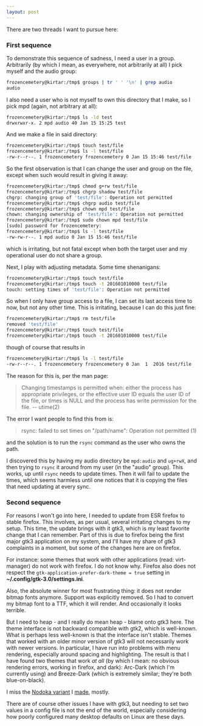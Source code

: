 ```yaml
---
layout: post
---
```


There are two threads I want to pursue here:

### First sequence

To demonstrate this sequence of sadness, I need a user in a group.
Arbitrarily (by which I mean, as everywhere, not arbitrarily at all) I pick
myself and the audio group:

```bash
frozencemetery@kirtar:/tmp$ groups | tr ' ' '\n' | grep audio 
audio
```

I also need a user who is not myself to own this directory that I make, so I
pick mpd (again, not arbitrary at all):

```bash
frozencemetery@kirtar:/tmp$ ls -ld test
drwxrwxr-x. 2 mpd audio 40 Jan 15 15:25 test
```

And we make a file in said directory:

```bash
frozencemetery@kirtar:/tmp$ touch test/file
frozencemetery@kirtar:/tmp$ ls -l test/file
-rw-r--r--. 1 frozencemetery frozencemetery 0 Jan 15 15:46 test/file
```

So the first observation is that I can change the user and group on the file,
except when such would result in giving it away:

```bash
frozencemetery@kirtar:/tmp$ chmod g+rw test/file
frozencemetery@kirtar:/tmp$ chgrp shadow test/file
chgrp: changing group of 'test/file': Operation not permitted
frozencemetery@kirtar:/tmp$ chgrp audio test/file
frozencemetery@kirtar:/tmp$ chown mpd test/file
chown: changing ownership of 'test/file': Operation not permitted
frozencemetery@kirtar:/tmp$ sudo chown mpd test/file
[sudo] password for frozencemetery: 
frozencemetery@kirtar:/tmp$ ls -l test/file
-rw-rw-r--. 1 mpd audio 0 Jan 15 15:46 test/file
```

which is irritating, but not fatal except when both the target user and my
operational user do not share a group.

Next, I play with adjusting metadata.  Some time shenanigans:

```bash
frozencemetery@kirtar:/tmp$ touch test/file
frozencemetery@kirtar:/tmp$ touch -t 201601010000 test/file
touch: setting times of 'test/file': Operation not permitted
```

So when I only have group access to a file, I can set its last access time to
now, but not any other time.  This is irritating, because I can do this just
fine:

```bash
frozencemetery@kirtar:/tmp$ rm test/file
removed 'test/file'
frozencemetery@kirtar:/tmp$ touch test/file
frozencemetery@kirtar:/tmp$ touch -t 201601010000 test/file
```

though of course that results in

```bash
frozencemetery@kirtar:/tmp$ ls -l test/file
-rw-r--r--. 1 frozencemetery frozencemetery 0 Jan  1  2016 test/file
```

The reason for this is, per the man page:

> Changing timestamps is permitted when: either the process has appropriate privileges, or the effective user ID equals the user ID of the file, or times is NULL and the process has write permission for the file.
>  -- utime(2)

The error I want people to find this from is:

> rsync: failed to set times on "/path/name": Operation not permitted (1)

and the solution is to run the `rsync` command as the user who owns the path.

I discovered this by having my audio directory be `mpd:audio` and `ug+rwX`,
and then trying to `rsync` it around from my user (in the "audio" group).
This works, up until `rsync` needs to update times.  Then it will fail to
update the times, which seems harmless until one notices that it is copying
the files that need updating at every sync.

### Second sequence

For reasons I won't go into here, I needed to update from ESR firefox to
stable firefox.  This involves, as per usual, several irritating changes to my
setup.  This time, the update brings with it gtk3, which is my least favorite
change that I can remember.  Part of this is due to firefox being the first
major gtk3 application on my system, and I'll have my share of gtk3 complaints
in a moment, but some of the changes here are on firefox.

For instance: some themes that work with other applications (read:
virt-manager) do not work with firefox.  I do not know why.  Firefox also does
not respect the `gtk-application-prefer-dark-theme = true` setting in
**~/.config/gtk-3.0/settings.ini**.

Also, the absolute winner for most frustrating thing: it does not render
bitmap fonts anymore.  Support was explicitly removed.  So I had to convert my
bitmap font to a TTF, which it will render.  And occasionally it looks
terrible.

But I need to heap - and I really do mean heap - blame onto gtk3 here.  The
theme interface is not backward compatible with gtk2, which is well-known.
What is perhaps less well-known is that the interface isn't stable.  Themes
that worked with an older minor version of gtk3 will not necessarily work with
newer versions.  In particular, I have run into problems with menu rendering,
especially around spacing and highlighting.  The result is that I have found
two themes that work *at all* (by which I mean: no obvious rendering errors,
working in firefox, and dark): Arc-Dark (which I'm currently using) and
Breeze-Dark (which is extremely similar; they're both blue-on-black).

I miss the
[Nodoka variant](https://www.club.cc.cmu.edu/~rharwood/tmp/2014-07-22-225012_1920x1080_scrot.png)
I [made](https://gist.github.com/frozencemetery/3968411), mostly.

There are of course other issues I have with gtk3, but needing to set two
values in a config file is not the end of the world, especially considering
how poorly configured many desktop defaults on Linux are these days.

